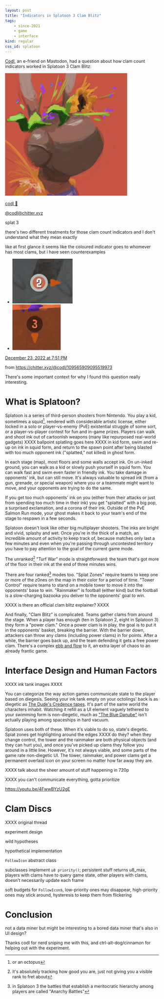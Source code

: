 ```yaml
---
layout: post
title: "Indicators in Splatoon 3 Clam Blitz"
tags:
    - since-2021
    - game
    - interface
kind: regular
css_id: splatoon
---
```


<link rel="stylesheet" href="{{"/assets/splatoon.css" | relative_url }}">

[Codl](https://chitter.xyz/@codl), an e-friend on Mastodon,
had a question about how clam count indicators
worked in Splatoon 3 Clam Blitz:

<div class="social mastodon">

<div class="avatar round">
<a href="https://chitter.xyz/@codl">
<img alt="a painting of a bee from neck up, with eyes closed, wearing flowers on their head" src="/assets/post_images/clam-blitz-ui/codl-av.png">
</a>
</div>

<div class="screenname">

[codl 🐝](https://chitter.xyz/@codl)

</div>

<div class="username">

[@codl@chitter.xyz](https://chitter.xyz/@codl)

</div>

<div class="content">

<p class="content-note">splat 3</p>

<p>there&#39;s two different treatments for those clam count indicators and I don&#39;t understand what they mean exactly</p><p>like at first glance it seems like the coloured indicator goes to whomever has most clams, but i have seen counterexamples</p>
</div>

<ul class="attachments">
<li>
<img alt="a white '2' in a red colored disc with a light grey outline" src="/assets/post_images/clam-blitz-ui/codl-colored-disc.png">
</li>

<li>
<img alt="a red '3' in a dark-red disc with no outline" src="/assets/post_images/clam-blitz-ui/codl-dark-disc.png">
</li>
</ul>

<div class="timestamp">

[December 23, 2022 at 7:51 PM](https://chitter.xyz/@codl/109565909095519973)

</div>

<div class="credit">

from <https://chitter.xyz/@codl/109565909095519973>

</div>

</div>

There's some important context for 
why I found this question really interesting.

# What is Splatoon?

Splatoon is a series of third-person shooters from Nintendo.
You play a kid, sometimes a squid[^octo],
rendered with considerable artistic license,
either locked in a solo or 
player-vs-enemy (PvE) existential
struggle of some sort,
or a player-vs-player contest for fun and in-game prizes.
Players can walk 
and shoot ink out of cartoonish weapons
(many like repurposed real-world gadgets)
XXXX ballpoint splatling goes here XXXX
in kid form,
swim and re-up on ink in squid form,
and return to the spawn point after being
blasted with too much opponent ink 
("splatted," not killed) in ghost form.

[^octo]: or an octopus

In each stage (map), most floors and some walls accept ink.
On un-inked ground, you can walk as a kid or
slowly push yourself in squid form.
You can walk fast and swim even faster in
friendly ink.
You take damage in opponents' ink, 
but can still move.
It's always valuable to spread ink
(from a gun, grenade, or special weapon)
where you or a teammate might want to move,
and your opponents are trying to do the same.

If you get too much opponents' ink on you
(either from their attacks or 
just from spending too much time in their ink)
you get "splatted" with a big pop, 
a surprised exclamation,
and a corona of their ink.
Outside of the PvE Salmon Run mode,
your ghost makes it back to your team's
end of the stage to respawn in a few seconds.

[^brushfast]: brushes let you run at 

Splatoon doesn't look like other 
big multiplayer shooters.
The inks are bright and vivid, splashy and wet.
Once you're in the thick of a
match,
an incredible amount of activity to keep track of,
because matches only last a few minutes and
even when you're passing through uncontested territory
you have to pay attention to the goal of the current game mode.

The unranked[^unranked] "Turf War" mode is straightforward: 
the team that's got more of the floor in their ink 
at the end of three minutes wins.

[^unranked]: it's absolutely tracking how good you are,
    just not giving you a visible rank to fret about

There are four ranked[^anarchy] modes too.
"Splat Zones" require teams to keep one or more
of the z0nes on the map in their color for a period of time.
"Tower Control" require teams to stand on a mobile tower 
to move it into the opponents' base to win.
"Rainmaker" is football (either kind) but the football is
a slow-charging bazooka you deliver to the opponents'
goal to win.

XXXX is there an official clam blitz explainer? XXXX

And finally, "Clam Blitz" is complicated.
Teams gather clams from around the stage.
When a player has enough 
(ten in Splatoon 2, eight in Splatoon 3)
they form a "power clam."
Once a power clam is in play, 
the goal is to put it in the opponents'
basket, breaking the barrier.
With the barrier down, 
attackers can throw
any clams (including power clams) in for points.
After a while, the barrier goes back up,
and the team defending it gets a free power clam.
There's a complex 
[ebb and flow](https://splatoonwiki.org/wiki/Ebb_%26_Flow)
to it, an extra layer of chaos to an already frantic game.

[^anarchy]: in Splatoon 3 the battles that establish a
    meritocratic hierarchy among players 
    are called "Anarchy Battles"
    
# Interface Design and Human Factors


XXXX ink tank images XXXX

You can categorize the way action games
communicate state to the player based on diegesis.
Seeing your ink tank empty on your octolings' back
is as diegetic as
[The Dude's Credence tapes](https://www.youtube.com/watch?v=SjBBDJ5OiT0).
It's part of the same world the characters inhabit.
Watching it refill as a UI element vaguely tethered
to your swimming form is non-diegetic,
much as
["The Blue Danube"](https://www.youtube.com/watch?v=0ZoSYsNADtY)
isn't actually playing among spaceships in hard vacuum.

Splatoon uses both of these.
When it's viable to do so, 
state's diegetic.
Splat zones get highlighting around the edges 
XXXX do they?
when they change control,
the tower and the rainmaker are both physical objects
(and they can hurt you),
and once you've picked up clams they follow you around in a little line.
However, it's not always viable, 
and some parts of the game rate non-diegetic UI.
The tower, rainmaker, and power clams get 
a permanent overlaid icon on your screen
no matter how far away they are.

XXXX talk about the sheer amount of stuff happening in 720p

XXXX you can't communicate everything, gotta prioritize

https://youtu.be/4FwwBYzU2gE

# Clam Discs

XXXX original thread 

experiment design

wild hypotheses

hypothetical implementation

`FollowIcon` abstract class

subclasses implement `u8 priority()`; 
persistent stuff returns u8_max,
players with clams have to query game state, 
other players with clams,
doesn't necessarily update each frame

soft budgets for `FollowIcon`s,
low-priority ones may disappear,
high-priority ones may stick around,
hysteresis to keep them from flickering

# Conclusion

not a data miner but might be interesting to a
bored data miner that's also in UI design?

Thanks codl 
for nerd sniping me with this,
and ctrl-alt-dog/cinnamon
for helping out with the experiment.

